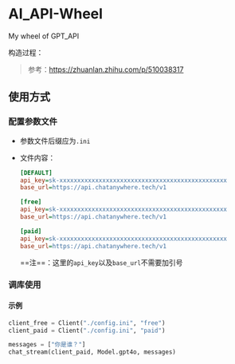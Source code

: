 # AI_API-Wheel
My wheel of GPT_API



构造过程：

> 参考：https://zhuanlan.zhihu.com/p/510038317



## 使用方式

### 配置参数文件

- 参数文件后缀应为`.ini`

- 文件内容：

  ```ini
  [DEFAULT]
  api_key=sk-xxxxxxxxxxxxxxxxxxxxxxxxxxxxxxxxxxxxxxxxxxxxxxx
  base_url=https://api.chatanywhere.tech/v1
  
  [free]
  api_key=sk-xxxxxxxxxxxxxxxxxxxxxxxxxxxxxxxxxxxxxxxxxxxxxxx
  base_url=https://api.chatanywhere.tech/v1
  
  [paid]
  api_key=sk-xxxxxxxxxxxxxxxxxxxxxxxxxxxxxxxxxxxxxxxxxxxxxxx
  base_url=https://api.chatanywhere.tech/v1
  ```

  ==注==：这里的`api_key`以及`base_url`不需要加引号

### 调库使用

#### 示例

```python
client_free = Client("./config.ini", "free")
client_paid = Client("./config.ini", "paid")

messages = ["你是谁？"]
chat_stream(client_paid, Model.gpt4o, messages)
```

